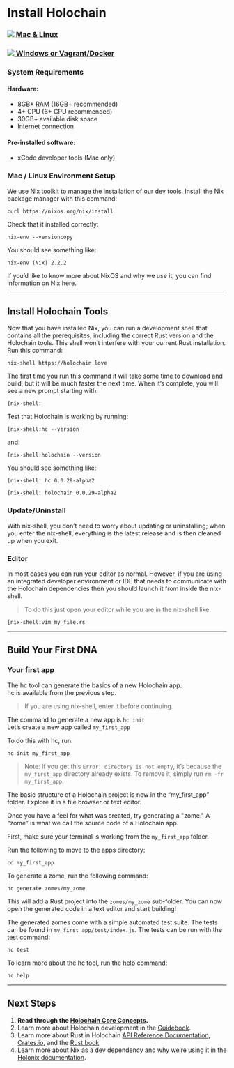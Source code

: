 # Install Holochain

<div class="h-tile-container">
	<div class="h-tile tile-active">
		<a href="#">
			<h3><img src="/custom/icon-apple.svg"> Mac & Linux</h3>
		</a>
	</div>
	<div class="h-tile">
		<a href="#">
			<h3><img src="/custom/icon-windows.svg"> Windows <span>or Vagrant/Docker</span></h3>
		</a>
	</div>
</div>

### System Requirements

#### Hardware:

* 8GB+ RAM (16GB+ recommended)
* 4+ CPU (6+ CPU recommended)
* 30GB+ available disk space
* Internet connection

#### Pre-installed software:

* xCode developer tools (Mac only)

### Mac / Linux Environment Setup

We use Nix toolkit to manage the installation of our dev tools. Install the Nix package manager with this command:

```
curl https://nixos.org/nix/install
```

Check that it installed correctly:

```
nix-env --versioncopy
```

You should see something like:

<code>nix-env (Nix) 2.2.2</code>

If you’d like to know more about NixOS and why we use it, you can find information on Nix here.

---

## Install Holochain Tools

Now that you have installed Nix, you can run a development shell that contains all the prerequisites, including the correct Rust version and the Holochain tools. This shell won’t interfere with your current Rust installation. Run this command:

```
nix-shell https://holochain.love
```

The first time you run this command it will take some time to download and build, but it will be much faster the next time. When it’s complete, you will see a new prompt starting with:

<code>[nix-shell:</code>

Test that Holochain is working by running:

```
[nix-shell:hc --version
```

and:

```
[nix-shell:holochain --version
```

You should see something like:

<code>[nix-shell: hc 0.0.29-alpha2</code>

<code>[nix-shell: holochain 0.0.29-alpha2</code>

### Update/Uninstall
With nix-shell, you don’t need to worry about updating or uninstalling; when you enter the nix-shell, everything is the latest release and is then cleaned up when you exit.

### Editor
In most cases you can run your editor as normal. However, if you are using an integrated developer environment or IDE that needs to communicate with the Holochain dependencies then you should launch it from inside the nix-shell.

> To do this just open your editor while you are in the nix-shell like:

```
[nix-shell:vim my_file.rs
```

---

## Build Your First DNA

### Your first app

The hc tool can generate the basics of a new Holochain app.<br>
hc is available from the previous step.

> If you are using nix-shell, enter it before continuing.

The command to generate a new app is <code>hc init</code><br>
Let’s create a new app called <code>my_first_app</code>

To do this with hc, run:

```
hc init my_first_app
```

> Note: If you get this <code>Error: directory is not empty</code>, it’s because the <code>my_first_app</code> directory already exists. To remove it, simply run <code>rm -fr my_first_app</code>.

The basic structure of a Holochain project is now in the “my_first_app” folder. Explore it in a file browser or text editor.

Once you have a feel for what was created, try generating a "zome."
A “zome” is what we call the source code of a Holochain app.

First, make sure your terminal is working from the <code>my_first_app</code> folder.

Run the following to move to the apps directory:

```
cd my_first_app
```

To generate a zome, run the following command:

```
hc generate zomes/my_zome
```

This will add a Rust project into the <code>zomes/my_zome</code> sub-folder.
You can now open the generated code in a text editor and start building!

The generated zomes come with a simple automated test suite.
The tests can be found in <code>my_first_app/test/index.js</code>.
The tests can be run with the test command:

```
hc test
```

To learn more about the hc tool, run the help command:

```
hc help
```

---

## Next Steps

1. **Read through the [Holochain Core Concepts](../concepts/introduction/).**
2. Learn more about Holochain development in the [Guidebook](../guide/welcome/).
3. Learn more about Rust in Holochain [API Reference Documentation](../api/latest/hdk/), [Crates.io](https://crates.io/search?q=Holochain), and the [Rust book](https://doc.rust-lang.org/book/).
4. Learn more about Nix as a dev dependency and why we’re using it in the [Holonix documentation](https://github.com/holochain/holonix).